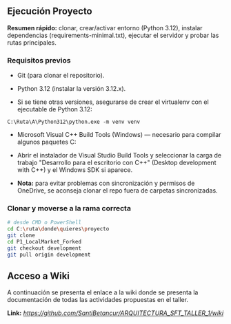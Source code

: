 ## Ejecución Proyecto

**Resumen rápido:** clonar, crear/activar entorno (Python 3.12), instalar dependencias (requirements-minimal.txt), ejecutar el servidor y probar las rutas principales.

### Requisitos previos

- Git (para clonar el repositorio).

- Python 3.12 (instalar la versión 3.12.x).

- Si se tiene otras versiones, asegurarse de crear el virtualenv con el ejecutable de Python 3.12:
  
```
C:\Ruta\A\Python312\python.exe -m venv venv
```

- Microsoft Visual C++ Build Tools (Windows) — necesario para compilar algunos paquetes C:

- Abrir el instalador de Visual Studio Build Tools y seleccionar la carga de trabajo "Desarrollo para el escritorio con C++" (Desktop development with C++) y el Windows SDK si aparece.

- **Nota:** para evitar problemas con sincronización y permisos de OneDrive, se aconseja clonar el repo fuera de carpetas sincronizadas.


### Clonar y moverse a la rama correcta

```bash
# desde CMD o PowerShell
cd C:\ruta\donde\quieres\proyecto
git clone 
cd P1_LocalMarket_Forked
git checkout development
git pull origin development
```


## Acceso a Wiki

A continuación se presenta el enlace a la wiki donde se presenta la documentación de todas las actividades propuestas en el taller.

**Link:** *https://github.com/SantiBetancur/ARQUITECTURA_SFT_TALLER_1/wiki*
